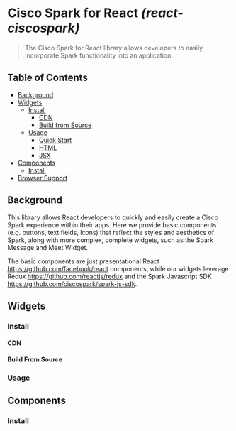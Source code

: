 # Cisco Spark for React _(react-ciscospark)_

> The Cisco Spark for React library allows developers to easily incorporate Spark functionality into an application.

## Table of Contents
- [Background](#background)
- [Widgets](#widgets)
  - [Install](#install)
    - [CDN](#cdn)
    - [Build from Source](#build-from-source)
  -   [Usage](#usage)
      -   [Quick Start](#quick-start)
      -   [HTML](#html)
      -   [JSX](#jsx)
- [Components](#components)
  - [Install](#install)
-   [Browser Support](#browser-support)

## Background

This library allows React developers to quickly and easily create a Cisco Spark experience within their apps. Here we provide basic components (e.g. buttons, text fields, icons) that reflect the styles and aesthetics of Spark, along with more complex, complete widgets, such as the Spark Message and Meet Widget.

The basic components are just presentational React <https://github.com/facebook/react> components, while our widgets leverage Redux <https://github.com/reactjs/redux> and the Spark Javascript SDK <https://github.com/ciscospark/spark-js-sdk>.

## Widgets

### Install

#### CDN
#### Build From Source

### Usage

## Components

### Install

